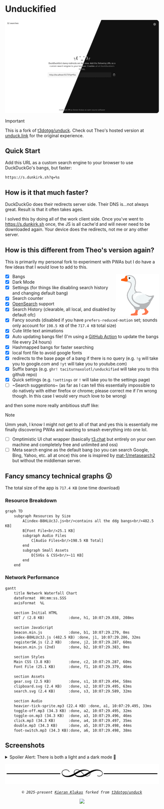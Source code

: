 # Unduckified

![dark and light modes of the app](.github/images/both.webp)

> [!IMPORTANT]
> This is a fork of [t3dotgg/unduck](https://github.com/t3dotgg/unduck). Check out Theo's hosted version at [unduck.link](https://unduck.link) for the original experience.

## Quick Start

Add this URL as a custom search engine to your browser to use DuckDuckGo's bangs, but faster:
```
https://s.dunkirk.sh?q=%s
```

## How is it that much faster?

DuckDuckGo does their redirects server side. Their DNS is...not always great. Result is that it often takes ages.

I solved this by doing all of the work client side. Once you've went to https://s.dunkirk.sh once, the JS is all cache'd and will never need to be downloaded again. Your device does the redirects, not me or any other server.

## How is this different from Theo's version again?

This is primarily my personal fork to experiment with PWAs but I do have a few ideas that I would love to add to this.

<img align="right" width="140" height="140" src="https://raw.githubusercontent.com/taciturnaxolotl/unduckified/main/public/goose.gif" alt="goose walking animation"/>

- [x] Bangs
- [x] Dark Mode
- [x] Settings (for things like disabling search history and changing default bang)
- [x] Search counter
- [x] [OpenSearch](https://developer.mozilla.org/en-US/docs/Web/XML/Guides/OpenSearch) support
- [x] Search History (clearable, all local, and disabled by default ofc)
- [x] Fancy sounds (disabled if you have `prefers-reduced-motion` set; sounds only account for `198.5 KB` of the `717.4 KB` total size)
- [x] Cute little text animations
- [x] Auto updating bangs file! (I'm using a [GitHub Action](https://github.com/taciturnaxolotl/unduckified/actions/workflows/update-bangs.yaml) to update the bangs file every 24 hours)
- [x] Hashmapped bangs for faster searching
- [x] local font file to avoid google fonts
- [x] redirects to the base page of a bang if there is no query (e.g. `!g` will take you to google.com and `!yt` will take you to youtube.com)
- [x] Suffix bangs (e.g. `ghr! taciturnaxolotl/unduckified` will take you to this github repo)
- [x] Quick settings (e.g. `!settings` or `!` will take you to the settings page)
- [ ] ~Search suggestions~ (as far as I can tell this essentially impossible to do natively with either firefox or chrome; please correct me if I'm wrong though. In this case I would very much love to be wrong)

and then some more really ambitious stuff like:

> [!NOTE]
> Umm yeah, I know I might not get to all of that and yes this is essentially me finally discovering PWAs and wanting to smash everything into one lol.

- [ ] Omptimistic UI chat wrapper (basically [t3.chat](https://t3.chat) but entirely on your own machine and completely free and unlimited and oss)
- [ ] Meta search engine as the default bang (so you can search Google, Bing, Yahoo, etc. all at once) this one is inspired by [mat-1/metasearch2](https://github.com/mat-1/metasearch2) but without the middleman server.

## Fancy smancy technical graphs 😮

The total size of the app is `717.4 KB` (one time download)

### Resource Breakdown

```mermaid
graph TD
    subgraph Resources by Size
        A[index-B8HLUc3J.js<br/>contains all the ddg bangs<br/>482.5 KB]
        B[Font File<br/>25.1 KB]
        subgraph Audio Files
            C[Audio Files<br/>198.5 KB Total]
        end
        subgraph Small Assets
            D[SVGs & CSS<br/>~11 KB]
        end
    end
```

### Network Performance

```mermaid
gantt
    title Network Waterfall Chart
    dateFormat  HH:mm:ss.SSS
    axisFormat  %L
    
    section Initial HTML
    GET / (2.8 KB)           :done, h1, 10:07:29.038, 208ms
    
    section JavaScript
    beacon.min.js            :done, b1, 10:07:29.279, 0ms
    index-B8HLUc3J.js (482.5 KB) :done, j1, 10:07:29.286, 32ms
    registerSW.js (2.2 KB)   :done, j2, 10:07:29.287, 60ms
    beacon.min.js (2nd)      :done, b2, 10:07:29.383, 0ms
    
    section Styles
    Main CSS (3.8 KB)        :done, c2, 10:07:29.287, 60ms
    Font File (25.1 KB)      :done, f1, 10:07:29.379, 46ms
    
    section Assets
    gear.svg (2.5 KB)        :done, s1, 10:07:29.494, 58ms
    clipboard.svg (2.4 KB)   :done, s2, 10:07:29.495, 63ms
    search.svg (2.4 KB)      :done, s3, 10:07:29.589, 32ms
    
    section Audio
    heavier-tick-sprite.mp3 (22.4 KB) :done, a1, 10:07:29.495, 33ms
    toggle-off.mp3 (34.3 KB) :done, a2, 10:07:29.495, 32ms
    toggle-on.mp3 (34.3 KB)  :done, a3, 10:07:29.496, 46ms
    click.mp3 (34.3 KB)      :done, a4, 10:07:29.497, 35ms
    double.mp3 (34.3 KB)     :done, a5, 10:07:29.498, 44ms
    foot-switch.mp3 (34.3 KB):done, a6, 10:07:29.498, 38ms
```


## Screenshots

<details>
    <summary>Spoiler Alert: There is both a light and a dark mode 🤯</summary>

### Light Mode

![Light Mode](.github/images/light.webp)
![Light Mode with Search History](.github/images/light-history.webp)
![Light Mode 404](.github/images/light-404.webp)

### Dark Mode 💪

![Dark Mode](.github/images/dark.webp)
![Dark Mode with Search History](.github/images/dark-history.webp)
![Dark Mode 404](.github/images/dark-404.webp)

</details>

<p align="center">
	<img src="https://raw.githubusercontent.com/taciturnaxolotl/carriage/main/.github/images/line-break.svg" />
</p>

<p align="center">
	<i><code>&copy 2025-present <a href="https://github.com/taciturnaxolotl">Kieran Klukas</a> forked from <a href="https://github.com/t3dotgg/unduck">t3dotgg/unduck</a></code></i>
</p>

<p align="center">
	<a href="https://github.com/taciturnaxolotl/unduckified/blob/main/LICENSE.md"><img src="https://img.shields.io/static/v1.svg?style=for-the-badge&label=License&message=MIT&logoColor=d9e0ee&colorA=363a4f&colorB=b7bdf8"/></a>
</p>
